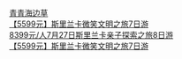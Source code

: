   
[青青海边草](http://www.dianyue.me/archives/782/bi25gkaodarqzoln/)  
[【5599元】斯里兰卡微笑文明之旅7日游](http://www.dianyue.me/archives/317/blpx7g2tog2y4qy8/)  
[8399元/人7月27日斯里兰卡亲子探索之旅8日游](http://www.dianyue.me/archives/387/2ah3oq367mebirst/)  
[【5599元】斯里兰卡微笑文明之旅7日游](http://www.dianyue.me/archives/254/5cmorh1w3ffrn2l4/)